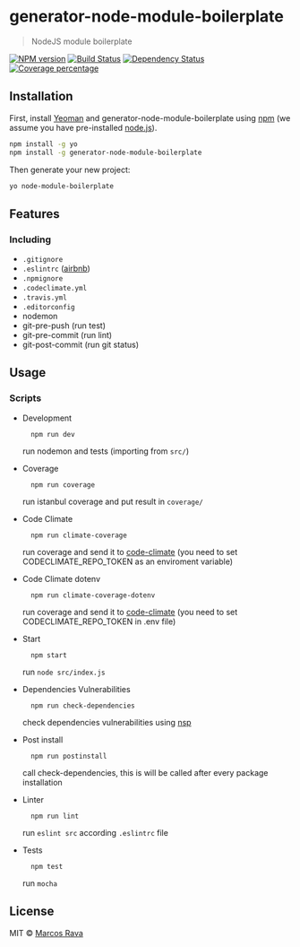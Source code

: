 # generator-node-module-boilerplate

> NodeJS module boilerplate

[![NPM version][npm-image]][npm-url] [![Build Status][travis-image]][travis-url] [![Dependency Status][daviddm-image]][daviddm-url] [![Coverage percentage][coveralls-image]][coveralls-url]

## Installation

First, install [Yeoman](http://yeoman.io) and generator-node-module-boilerplate using [npm](https://www.npmjs.com/) (we assume you have pre-installed [node.js](https://nodejs.org/)).

```bash
npm install -g yo
npm install -g generator-node-module-boilerplate
```

Then generate your new project:

```bash
yo node-module-boilerplate
```

## Features
### Including
  * ```.gitignore```
  * ```.eslintrc``` ([airbnb](https://www.npmjs.com/package/eslint-config-airbnb))
  * ```.npmignore```
  * ```.codeclimate.yml```
  * ```.travis.yml```
  * ```.editorconfig```
  * nodemon
  * git-pre-push (run test)
  * git-pre-commit (run lint)
  * git-post-commit (run git status)

## Usage

### Scripts

* Development
  ```
    npm run dev

  ```
  run nodemon and tests (importing from ```src/```)

* Coverage
  ```
    npm run coverage

  ```
  run istanbul coverage and put result in ```coverage/```

* Code Climate
  ```
    npm run climate-coverage

  ```
  run coverage and send it to [code-climate](https://codeclimate.com/) (you need to set CODECLIMATE_REPO_TOKEN as an enviroment variable)

* Code Climate dotenv
  ```
    npm run climate-coverage-dotenv

  ```
  run coverage and send it to [code-climate](https://codeclimate.com/) (you need to set CODECLIMATE_REPO_TOKEN in .env file)

* Start
  ```
    npm start

  ```
  run ```node src/index.js```

* Dependencies Vulnerabilities
  ```
    npm run check-dependencies

  ```
  check dependencies vulnerabilities using [nsp](https://github.com/nodesecurity/nsp)

* Post install
  ```
    npm run postinstall

  ```
  call check-dependencies, this is will be called after every package installation

* Linter
  ```
    npm run lint

  ```
  run ```eslint src``` according ```.eslintrc``` file

* Tests
  ```
    npm test

  ```
  run ```mocha```


## License

MIT © [Marcos Rava](https://github.com/MarcosRava)

[npm-image]: https://badge.fury.io/js/generator-node-module-boilerplate.svg
[npm-url]: https://npmjs.org/package/generator-node-module-boilerplate
[travis-image]: https://travis-ci.org/travelhubapi/generator-node-module-boilerplate.svg?branch=master
[travis-url]: https://travis-ci.org/travelhubapi/generator-node-module-boilerplate
[daviddm-image]: https://david-dm.org/travelhubapi/generator-node-module-boilerplate.svg?theme=shields.io
[daviddm-url]: https://david-dm.org/travelhubapi/generator-node-module-boilerplate
[coveralls-image]: https://coveralls.io/repos/travelhubapi/generator-node-module-boilerplate/badge.svg
[coveralls-url]: https://coveralls.io/r/travelhubapi/generator-node-module-boilerplate
